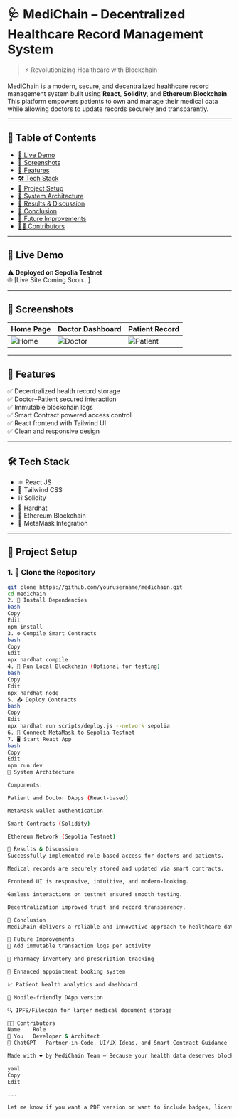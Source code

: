 # 🩺 MediChain – Decentralized Healthcare Record Management System

> ⚡ Revolutionizing Healthcare with Blockchain

MediChain is a modern, secure, and decentralized healthcare record management system built using **React**, **Solidity**, and **Ethereum Blockchain**. This platform empowers patients to own and manage their medical data while allowing doctors to update records securely and transparently.

---

## 🧠 Table of Contents

- [🚀 Live Demo](#-live-demo)
- [📸 Screenshots](#-screenshots)
- [🎯 Features](#-features)
- [🛠️ Tech Stack](#-tech-stack)
- [🔧 Project Setup](#-project-setup)
- [📐 System Architecture](#-system-architecture)
- [🧪 Results & Discussion](#-results--discussion)
- [📌 Conclusion](#-conclusion)
- [🔮 Future Improvements](#-future-improvements)
- [🧑‍💻 Contributors](#-contributors)

---

## 🚀 Live Demo

⚠️ **Deployed on Sepolia Testnet**  
🌐 [Live Site Coming Soon...]

---

## 📸 Screenshots

| Home Page | Doctor Dashboard | Patient Record |
|----------|------------------|----------------|
| ![Home](./src/assets/homepage.png) | ![Doctor](./src/assets/doctor.png) | ![Patient](./src/assets/patient.png) |

---

## 🎯 Features

✅ Decentralized health record storage  
✅ Doctor–Patient secured interaction  
✅ Immutable blockchain logs  
✅ Smart Contract powered access control  
✅ React frontend with Tailwind UI  
✅ Clean and responsive design

---

## 🛠️ Tech Stack

- ⚛️ React JS
- 🎨 Tailwind CSS
- ⛓️ Solidity
- 🧪 Hardhat
- 🔐 Ethereum Blockchain
- 💼 MetaMask Integration

---

## 🔧 Project Setup

### 1. 📁 Clone the Repository
```bash
git clone https://github.com/yourusername/medichain.git
cd medichain
2. 🔧 Install Dependencies
bash
Copy
Edit
npm install
3. ⚙️ Compile Smart Contracts
bash
Copy
Edit
npx hardhat compile
4. 🚀 Run Local Blockchain (Optional for testing)
bash
Copy
Edit
npx hardhat node
5. 📤 Deploy Contracts
bash
Copy
Edit
npx hardhat run scripts/deploy.js --network sepolia
6. 🔗 Connect MetaMask to Sepolia Testnet
7. 🖥️ Start React App
bash
Copy
Edit
npm run dev
📐 System Architecture

Components:

Patient and Doctor DApps (React-based)

MetaMask wallet authentication

Smart Contracts (Solidity)

Ethereum Network (Sepolia Testnet)

🧪 Results & Discussion
Successfully implemented role-based access for doctors and patients.

Medical records are securely stored and updated via smart contracts.

Frontend UI is responsive, intuitive, and modern-looking.

Gasless interactions on testnet ensured smooth testing.

Decentralization improved trust and record transparency.

📌 Conclusion
MediChain delivers a reliable and innovative approach to healthcare data management. With the power of blockchain, it eliminates traditional inefficiencies and gives control back to patients while ensuring doctors have real-time access to critical data.

🔮 Future Improvements
🔁 Add immutable transaction logs per activity

💊 Pharmacy inventory and prescription tracking

📅 Enhanced appointment booking system

📈 Patient health analytics and dashboard

📲 Mobile-friendly DApp version

🔍 IPFS/Filecoin for larger medical document storage

🧑‍💻 Contributors
Name	Role
🧠 You	Developer & Architect
🤖 ChatGPT	Partner-in-Code, UI/UX Ideas, and Smart Contract Guidance

Made with ❤️ by MediChain Team – Because your health data deserves blockchain-level security.

yaml
Copy
Edit

---

Let me know if you want a PDF version or want to include badges, licensing, or more screenshots too!